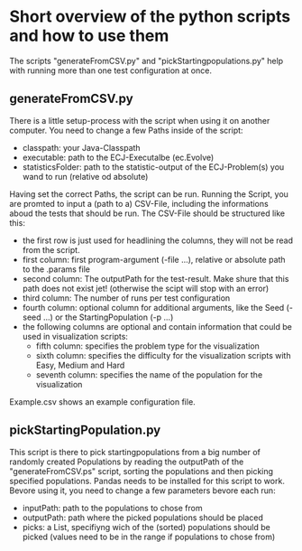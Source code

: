 # Short overview of the python scripts and how to use them

The scripts "generateFromCSV.py" and "pickStartingpopulations.py" help with running more than one test configuration at once. 

## generateFromCSV.py

There is a little setup-process with the script when using it on another computer. You need to change a few Paths inside of the script:
* classpath: your Java-Classpath
* executable: path to the ECJ-Executalbe (ec.Evolve)
* statisticsFolder: path to the statistic-output of the ECJ-Problem(s) you wand to run (relative od absolute)

Having set the correct Paths, the script can be run. Running the Script, you are promted to input a (path to a) CSV-File, including the informations aboud the tests that should be run. The CSV-File should be structured like this:

 * the first row is just used for headlining the columns, they will not be read from the script.
 * first column: first program-argument (-file ...), relative or absolute path to the .params file
 * second column: The outputPath for the test-result. Make shure that this path does not exist jet! (otherwise the scipt will stop with an error)
 * third column: The number of runs per test configuration
 * fourth column: optional column for additional arguments, like the Seed (-seed ...) or the StartingPopulation (-p ...)
 * the following columns are optional and contain information that could be used in visualization scripts:
 	* fifth column: specifies the problem type for the visualization
 	* sixth column: specifies the difficulty for the visualization scripts with Easy, Medium and Hard
 	* seventh column: specifies the name of the population for the visualization

Example.csv shows an example configuration file.


## pickStartingPopulation.py

This script is there to pick startingpopulations from a big number of randomly created Populations by reading the outputPath of the "generateFromCSV.ps" script, sorting the populations and then picking specified populations. Pandas needs to be installed for this script to work. Bevore using it, you need to change a few parameters bevore each run:

 * inputPath: path to the populations to chose from
 * outputPath: path where the picked populations should be placed
 * picks: a List, specifiyng wich of the (sorted) populations should be picked (values need to be in the range if populations to chose from)
